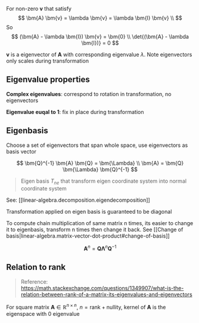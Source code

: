 
For non-zero $\bm{v}$ that satisfy
$$
\bm{A} \bm{v} = \lambda \bm{v} = \lambda \bm{I} \bm{v} \\
$$
So
$$
(\bm{A} - \lambda \bm{I}) \bm{v} = \bm{0}
\\
\det{(\bm{A} - \lambda \bm{I})} = 0
$$

$\bm{v}$ is a eigenvector of $\bm{A}$ with corresponding eigenvalue $\lambda$. Note eigenvectors only scales during transformation


## Eigenvalue properties

**Complex eigenvalues**: correspond to rotation in transformation, no eigenvectors

**Eigenvalue euqal to 1**: fix in place during transformation

## Eigenbasis
Choose a set of eigenvectors that span whole space, use eigenvectors as basis vector

$$
\bm{Q}^{-1} \bm{A} \bm{Q} = \bm{\Lambda} \\
\bm{A} = \bm{Q} \bm{\Lambda} \bm{Q}^{-1}  
$$

> Eigen basis $T_{ne}$ that transform eigen coordinate system into normal coordinate system

See: [[linear-algebra.decomposition.eigendecomposition]]

Transformation applied on eigen basis is guaranteed to be diagonal

To compute chain multiplication of same matrix n times, its easier to change it to eigenbasis, transform n times then change it back. See [[Change of basis|linear-algebra.matrix-vector-dot-product#change-of-basis]]

$$
\bm{A}^n = \bm{Q} \bm{\Lambda}^n \bm{Q}^{-1}
$$

## Relation to rank

> Reference: https://math.stackexchange.com/questions/1349907/what-is-the-relation-between-rank-of-a-matrix-its-eigenvalues-and-eigenvectors

For square matrix $\bm{A} \in \mathbb{R}^{n \times n}$, $n = \text{rank} + \text{nullity}$, kernel of $\bm{A}$ is the eigenspace with 0 eigenvalue
